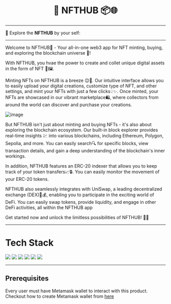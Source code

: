 <h1 align="center"> 🔗 NFTHUB 📦🌐</h1>



<hr>

  🔗 Explore the __NFTHUB__ by your self: 
  
<hr>


Welcome to NFTHUB🚀 - Your all-in-one web3 app for NFT minting, buying, and exploring the blockchain universe 🔗!

With NFTHUB, you hvae the power to create and collet unique digital assets in the form of NFT 🎨🖼.  

Minting NFTs on NFTHUB is a breeze 😌🎉. Our intuitive interface allows you to easily upload your digital creations, customize type of NFT, and other settings, and mint your NFTs with just a few clicks💡✨. Once minted, your NFTs are showcased in our vibrant marketplace🛍️, where collectors from around the world can discover and purchase your creations.

![image](https://user-images.githubusercontent.com/78534043/233703449-0d01502c-5590-404d-8788-1906a9f4abf9.png)


But NFTHUB isn't just about minting and buying NFTs - it's also about exploring the blockchain ecosystem. Our built-in block explorer provides real-time insights 💹 into various blockchains, including Ethereum, Polygon, Sepolia, and more. You can easily search🔍 for specific blocks, view transaction details, and gain a deep understanding of the blockchain's inner workings.

In addition, NFTHUB features an ERC-20 indexer that allows you to keep track of your token transfers📈🔒. You can easily monitor the movement of your ERC-20 tokens.

NFTHUB also seamlessly integrates with UniSwap, a leading decentralized exchange (DEX)🔄💰, enabling you to participate in the exciting world of DeFi. You can easily swap tokens, provide liquidity, and engage in other DeFi activities, all within the NFTHUB app

<!-- ## How we buit it? -->


<!-- ## Challenges we ran into -->

<!-- ## What we learned -->


Get started now and unlock the limitless possibilities of NFTHUB! 💫🚀

<hr>



# Tech Stack
![](https://img.shields.io/badge/Solidity-e6e6e6?style=for-the-badge&logo=solidity&logoColor=black)
![](https://img.shields.io/badge/Ethereum-3C3C3D?style=for-the-badge&logo=Ethereum&logoColor=white)
![](https://img.shields.io/badge/React-20232A?style=for-the-badge&logo=react&logoColor=61DAFB)
![](https://img.shields.io/badge/JavaScript-323330?style=for-the-badge&logo=javascript&logoColor=F7DF1E)
![](https://img.shields.io/badge/Node.js-339933?style=for-the-badge&logo=nodedotjs&logoColor=white)
![](https://img.shields.io/badge/Google_Cloud-4285F4?style=for-the-badge&logo=google-cloud&logoColor=white)



<hr>

## Prerequisites

Every user must have Metamask wallet to interact with this product. Checkout how to create Metamask wallet from [here](https://polygon.technology/blog/getting-started-with-metamask-on-polygon)
